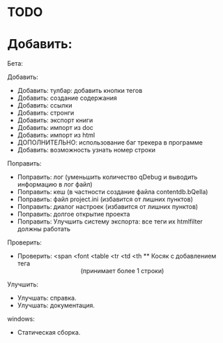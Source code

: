 TODO
====

Добавить:
=======

Бета:

Добавить:
* Добавить: тулбар: добавить кнопки тегов
* Добавить: создание содержания
* Добавить: ссылки
* Добавить: стронги
* Добавить: экспорт книги
* Добавить: импорт из doc
* Добавить: импорт из html
* ДОПОЛНИТЕЛЬНО: использование баг трекера в программе
* Добавить: возможность узнать номер строки

Поправить:
* Поправить: лог (уменьшить количество qDebug и выводить информацию в лог файл)
* Поправить: кеш (в частности создание файла contentdb.bQella)
* Поправить: файл project.ini (избавится от лишних пунктов)
* Поправить: диалог настроек (избавится от лишних пунктов)
* Поправить: долгое открытие проекта
* Поправить: Улучшить систему экспорта: все теги их htmlfilter должны работать


Проверить:
* Проверить:  <span </span> <font </font>  <table </table> <tr <tr> </tr> <td <td> </td> <th> <th </th>
** Косяк с добавлением тега <center> (принимает более 1 строки)

Улучшить:
* Улучшать: справка.
* Улучшать: документация.

windows:
* Статическая сборка.
